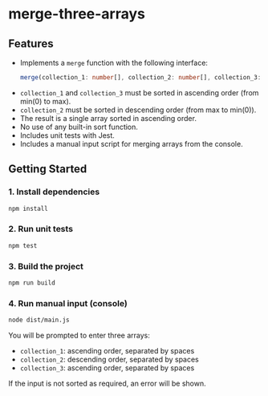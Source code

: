 # merge-three-arrays

## Features
- Implements a `merge` function with the following interface:
  ```ts
  merge(collection_1: number[], collection_2: number[], collection_3: number[]): number[]
  ```
- `collection_1` and `collection_3` must be sorted in ascending order (from min(0) to max).
- `collection_2` must be sorted in descending order (from max to min(0)).
- The result is a single array sorted in ascending order.
- No use of any built-in sort function.
- Includes unit tests with Jest.
- Includes a manual input script for merging arrays from the console.

## Getting Started

### 1. Install dependencies
```sh
npm install
```

### 2. Run unit tests
```sh
npm test
```

### 3. Build the project
```sh
npm run build
```

### 4. Run manual input (console)
```sh
node dist/main.js
```
You will be prompted to enter three arrays:
- `collection_1`: ascending order, separated by spaces
- `collection_2`: descending order, separated by spaces
- `collection_3`: ascending order, separated by spaces

If the input is not sorted as required, an error will be shown.
